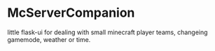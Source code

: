 # McServerCompanion
little flask-ui for dealing with small minecraft player teams, changeing gamemode, weather or time. 
